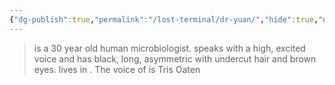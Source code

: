 ```yaml
---
{"dg-publish":true,"permalink":"/lost-terminal/dr-yuan/","hide":true,"noteIcon":""}
---
```


> <span query="get(aliases[0])"></span><span class="lv-live-text"></span><span type="end"></span> is a <span query="get(age)"></span><span class="lv-live-text">30</span><span type="end"></span> year old <span query="get(species)"></span><span class="lv-live-text">human</span><span type="end"></span> <span query="get(archetype)"></span><span class="lv-live-text">microbiologist</span><span type="end"></span>. <span query="get(pronouns[0])"></span><span class="lv-live-text"></span><span type="end"></span> speaks with a <span query="get(voice)"></span><span class="lv-live-text">high, excited</span><span type="end"></span> voice and has <span query="get(hair)"></span><span class="lv-live-text">black, long, asymmetric with undercut</span><span type="end"></span> hair and <span query="get(eyes)"></span><span class="lv-live-text">brown</span><span type="end"></span> eyes. <span query="get(pronouns[0])"></span><span class="lv-live-text"></span><span type="end"></span> lives in <span query="get(home[0])"></span><span class="lv-live-text"></span><span type="end"></span>.
> The voice of <span query="get(aliases[0])"></span><span class="lv-live-text"></span><span type="end"></span> is <span query="get(actor)"></span><span class="lv-live-text">Tris Oaten</span><span type="end"></span>

 